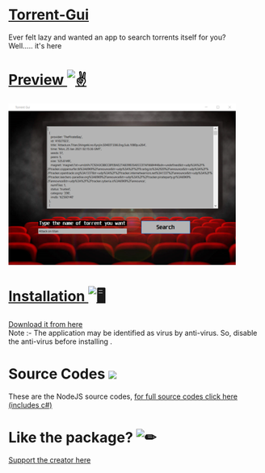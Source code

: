 <a href = "https://theramann.github.io/torrent-gui">

# Torrent-Gui

</a>
Ever felt lazy and wanted an app to search torrents itself for you? <br>
Well..... it's here

<a href = "https://theramann.github.io/torrent-gui">

# Preview <img src="https://cdn.discordapp.com/emojis/701533218951790643.gif?v=1" alt = "✌" width="35 px">

</a>
<a href = "https://theramann.github.io/torrent-gui"> <img src = "https://github.com/TheRamann/torrent-gui/blob/main/Md%20Files/Preview.png?raw=true" width = "450"> </a> <br>

<a href = "https://github.com/TheRamann/torrent-gui/releases/tag/torrent-gui%401.0">

# Installation <img src="https://cdn.discordapp.com/emojis/316264057659326464.png?v=1" alt = "🖥" width="35px">

Download it from here
</a>
<br>
Note :- The application may be identified as virus by anti-virus. So, disable the anti-virus before installing .

# Source Codes <img src = "https://cdn.discordapp.com/emojis/619643456310083656.gif?v=1" width = "35 px">

These are the NodeJS source codes, <a href = "https://github.com/TheRamann/torrent-gui-full"> for full source codes click here (includes c#) </a>


# Like the package? <img src="https://cdn.discordapp.com/emojis/599598716521021441.gif?v=1" alt = "✏" width="35px">
<a href = "https://www.buymeacoffee.com/TheRamann">
Support the creator here
</a>
